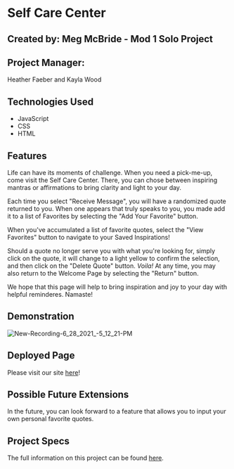 # Self Care Center
## Created by: Meg McBride - Mod 1 Solo Project

## Project Manager: 
Heather Faeber and Kayla Wood

## Technologies Used

* JavaScript
* CSS
* HTML

## Features

Life can have its moments of challenge. When you need a pick-me-up, come visit the Self Care Center. There, you can chose between inspiring mantras or affirmations to bring clarity and light to your day. 

Each time you select "Receive Message", you will have a randomized quote returned to you. When one appears that truly speaks to you, you made add it to a list of Favorites by selecting the "Add Your Favorite" button. 

When you've accumulated a list of favorite quotes, select the "View Favorites" button to navigate to your Saved Inspirations!

Should a quote no longer serve you with what you're looking for, simply click on the quote, it will change to a light yellow to confirm the selection, and then click on the "Delete Quote" button. *Voila!* At any time, you may also return to the Welcome Page by selecting the "Return" button.

We hope that this page will help to bring inspiration and joy to your day with helpful reminderes. Namaste!

## Demonstration

![New-Recording-6_28_2021_-5_12_21-PM](https://user-images.githubusercontent.com/78767067/123714991-a6024e00-d834-11eb-8659-613382ca9415.gif)

## Deployed Page

Please visit our site [here](https://meggs625.github.io/self-care-center/)!

## Possible Future Extensions

In the future, you can look forward to a feature that allows you to input your own personal favorite quotes. 

## Project Specs

The full information on this project can be found [here](https://frontend.turing.edu/projects/module-1/self-care-center.html).
